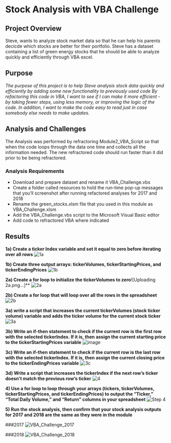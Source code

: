# Stock Analysis with VBA Challenge

## Project Overview

Steve, wants to analyze stock market data so that he can help his parents decicde which stocks are better for their portfolio. Steve has a dataset containing a list of green energy stocks that he should be able to analyze quickly and efficiently through VBA excel. 

## Purpose 
*The purpose of this project is to help Steve analysis stock data quickly and efficiently by adding some new functionality to previously used code  By refactoring this code in VBA, I want to see if I can make it more efficient - by taking fewer steps, using less memory, or improving the logic of the code.  In addition, I want to make the code easy to read just in case somebody else needs to make updates.*

## Analysis and Challenges
The Analysis was performed by refractoring Module2_VBA_Script so that when the code loops through the data one time and collects all the information needed. The new refractored code should run faster than it did prior to be being refractored. 

### Analysis Requirements

- Download and prepare dataset and rename it VBA_Challenge.vbs
- Create a folder called resources to hold the run-time pop-up messages that you’ll screenshot after running refactored analyses for 2017 and 2018
- Rename the green_stocks.xlsm file that you used in this module as VBA_Challenge.xlsm
- Add the VBA_Challenge.vbs script to the Microsoft Visual Basic editor
- Add code to refractored VBA where indicated

## Results

**1a) Create a ticker Index variable and set it equal to zero before iterating over all rows**
![1a](https://user-images.githubusercontent.com/36451701/116830468-570fa380-ab78-11eb-809f-01c711581e3a.png)

**1b) Create three output arrays: tickerVolumes, tickerStartingPrices, and tickerEndingPrices**
![1b](https://user-images.githubusercontent.com/36451701/116830575-43187180-ab79-11eb-94db-b9cc3e3f7786.png)

**2a) Create a for loop to initialize the tickerVolumes to zero**![Uploading 2a.png…]**
![2a](https://user-images.githubusercontent.com/36451701/116830616-807cff00-ab79-11eb-9144-ae5b12f24f9f.png)

**2b) Create a for loop that will loop over all the rows in the spreadsheet**
![2b](https://user-images.githubusercontent.com/36451701/116830895-698adc80-ab7a-11eb-99da-923d15a26190.png)

**3a) write a script that increases the current tickerVolumes (stock ticker volume) variable and adds the ticker volume for the current stock ticker**
![3a](https://user-images.githubusercontent.com/36451701/116830923-8c1cf580-ab7a-11eb-9168-c17116c30f0f.png)

**3b) Write an if-then statement to check if the current row is the first row with the selected tickerIndex. If it is, then assign the current starting price to the tickerStartingPrices variable**
![image](https://user-images.githubusercontent.com/36451701/116830942-a7880080-ab7a-11eb-807e-764b57cce9e3.png)

**3c) Write an if-then statement to check if the current row is the last row with the selected tickerIndex. If it is, then assign the current closing price to the tickerEndingPrices variable**
![3c](https://user-images.githubusercontent.com/36451701/116830978-d00ffa80-ab7a-11eb-9eea-3a3966f7e568.png)

**3d) Write a script that increases the tickerIndex if the next row’s ticker doesn’t match the previous row’s ticker**
![4](https://user-images.githubusercontent.com/36451701/116831067-401e8080-ab7b-11eb-9439-36b42ff0bffe.png)

**4) Use a for loop to loop through your arrays (tickers, tickerVolumes, tickerStartingPrices, and tickerEndingPrices) to output the “Ticker,” “Total Daily Volume,” and “Return” columns in your spreadsheet**
![Step 4](https://user-images.githubusercontent.com/36451701/116831184-cd61d500-ab7b-11eb-9d5d-38c404db1fb7.png)

**5) Run the stock analysis, then confirm that your stock analysis outputs for 2017 and 2018 are the same as they were in the module**

###2017
![VBA_Challenge_2017](https://user-images.githubusercontent.com/36451701/116831624-89240400-ab7e-11eb-811c-0c28129eea9e.png)

###2018
![VBA_Challenge_2018](https://user-images.githubusercontent.com/36451701/116831647-9e009780-ab7e-11eb-98ea-80c4c19fbb95.png)








































